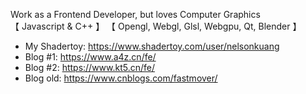 Work as a Frontend Developer, but loves Computer Graphics   
【 Javascript & C++ 】
【 Opengl, Webgl, Glsl, Webgpu, Qt, Blender 】   

- My Shadertoy: https://www.shadertoy.com/user/nelsonkuang
- Blog #1: https://www.a4z.cn/fe/
- Blog #2: https://www.kt5.cn/fe/
- Blog old: https://www.cnblogs.com/fastmover/
